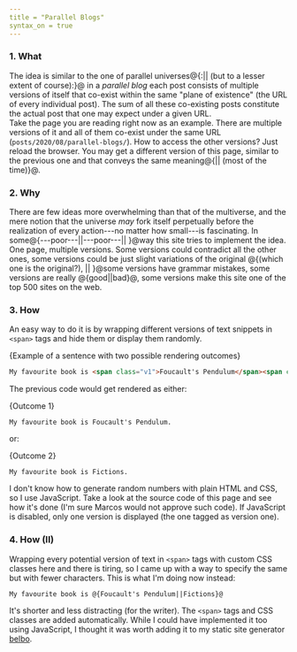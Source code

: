 ```yaml
---
title = "Parallel Blogs"
syntax_on = true
---
```


### 1. What

The idea is similar to the one of parallel universes@{:|| (but to a lesser extent 
of course):}@ in a *parallel blog* each post consists of multiple versions of 
itself that co-exist within the same "plane of existence" (the URL of every 
individual post). The sum of all these co-existing posts constitute the actual 
post that one may expect under a given URL.  
Take the page you are reading right now as an example. There are multiple 
versions of it and all of them co-exist under the same URL 
(`posts/2020/08/parallel-blogs/`). How to access the other versions? Just reload 
the browser. You may get a different version of this page, similar to the 
previous one and that conveys the same meaning@{|| (most of the time)}@.

### 2. Why

There are few ideas more overwhelming than that of the multiverse, and the
mere notion that the universe *may* fork itself perpetually before the
realization of every action---no matter how small---is fascinating.
In some@{---poor---||---poor---|| }@way this site tries to implement the idea.
One page, multiple versions. Some versions could contradict all the other ones,
some versions could be just slight variations of the original @{(which one is
the original?), || }@some versions have grammar mistakes, some versions are 
really @{good||bad}@, some versions make this site one of the top 500 
sites on the web.

### 3. How

An easy way to do it is by wrapping different versions of text snippets
in `<span>` tags and hide them or display them randomly.

<span class="code_caption">{Example of a sentence with two possible 
rendering outcomes}</span>

```html
My favourite book is <span class="v1">Foucault's Pendulum</span><span class="v2">Fictions</span>.
```

The previous code would get rendered as either:

<span class="code_caption">{Outcome 1}</span>
```text
My favourite book is Foucault's Pendulum.
```

or: 

<span class="code_caption">{Outcome 2}</span>
```text
My favourite book is Fictions.
```

I don't know how to generate random numbers with plain HTML and CSS, so I use 
JavaScript. Take a look at the source code of this page and see how 
it's done (I'm sure Marcos would not approve such code). If JavaScript 
is disabled, only one version is displayed (the one tagged as version one).

### 4. How (II)

Wrapping every potential version of text in `<span>` tags with custom 
CSS classes here and there is tiring, so I came up with a way to specify the same but with fewer characters. This is what I'm doing now instead:

```text
My favourite book is @{Foucault's Pendulum||Fictions}@
```

It's shorter and less distracting (for the writer). The `<span>` tags and 
CSS classes are added automatically. While I could have implemented it too
using JavaScript, I thought it was worth adding it to my 
static site generator [belbo](https://github.com/lessmarcos/belbo).
